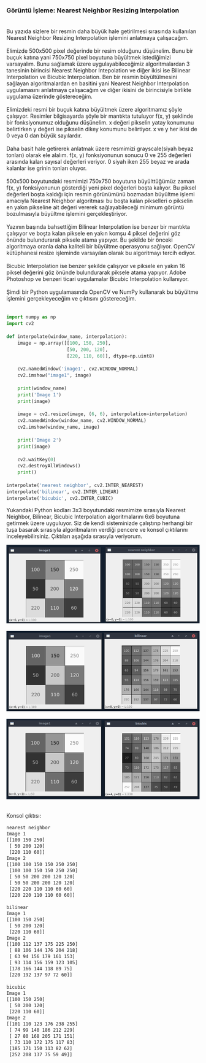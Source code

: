 ### Görüntü İşleme: Nearest Neighbor Resizing Interpolation<br/><br/>
Bu yazıda sizlere bir resmin daha büyük hale getirilmesi sırasında kullanılan Nearest Neighbor Resizing Interpolation işlemini anlatmaya çalışacağım.<br/><br/>
Elimizde 500x500 pixel değerinde bir resim olduğunu düşünelim. Bunu bir buçuk katına yani 750x750 pixel boyutuna büyültmek istediğimizi varsayalım. Bunu sağlamak üzere uygulayabileceğimiz algoritmalardan 3 tanesinin birincisi Nearest Neighbor Intepolation ve diğer ikisi ise Bilinear Interpolation ve Bicubic Interpolation. Ben bir resmin büyültülmesini sağlayan algoritmalardan en basitini yani Nearest Neighbor Interpolation uygulamasını anlatmaya çalışacağım ve diğer ikisini de birincisiyle birlikte uygulama üzerinde göstereceğim.<br/><br/>
Elimizdeki resmi bir buçuk katına büyültmek üzere algoritmamız şöyle çalışıyor. Resimler bilgisayarda şöyle bir mantıkta tutuluyor f(x, y) şeklinde bir fonksiyonumuz olduğunu düşünelim. x değeri pikselin yatay konumunu belirtirken y değeri ise pikselin dikey konumunu belirtiyor. x ve y her ikisi de 0 veya 0 dan büyük sayılardır.<br/><br/>
Daha basit hale getirerek anlatmak üzere resmimizi grayscale(siyah beyaz tonları) olarak ele alalım. f(x, y) fonksiyonunun sonucu 0 ve 255 değerleri arasında kalan sayısal değerleri veriyor. 0 siyah iken 255 beyaz ve arada kalanlar ise grinin tonları oluyor.<br/><br/>
500x500 boyutundaki resmimizi 750x750 boyutuna büyülttüğümüz zaman f(x, y) fonksiyonunun gösterdiği yeni pixel değerleri boşta kalıyor. Bu piksel değerleri boşta kaldığı için resmin görünümünü bozmadan büyültme işlemi amacıyla Nearest Neighbor algoritması bu boşta kalan pikselleri o pikselin en yakın pikseline ait değeri vererek sağlayabileceği minimum görüntü bozulmasıyla büyültme işlemini gerçekleştiriyor.<br/><br/>
Yazının başında bahsettiğim Bilinear Interpolation ise benzer bir mantıkta çalışıyor ve boşta kalan piksele en yakın komşu 4 piksel değerini göz önünde bulundurarak piksele atama yapıyor. Bu şekilde bir önceki algoritmaya oranla daha kaliteli bir büyültme operasyonu sağlıyor. OpenCV kütüphanesi resize işleminde varsayılan olarak bu algoritmayı tercih ediyor.<br/><br/>
Bicubic Interpolation ise benzer şekilde çalışıyor ve piksele en yakın 16 piksel değerini göz önünde bulundurarak piksele atama yapıyor. Adobe Photoshop ve benzeri ticari uygulamalar Bicubic Interpolation kullanıyor.<br/><br/>
Şimdi bir Python uygulamasında OpenCV ve NumPy kullanarak bu büyültme işlemini gerçekleyeceğim ve çıktısını göstereceğim.<br/><br/>

```py
import numpy as np
import cv2

def interpolate(window_name, interpolation):
    image = np.array([[100, 150, 250],
                      [50, 200, 120],
                      [220, 110, 60]], dtype=np.uint8)

    cv2.namedWindow('image1', cv2.WINDOW_NORMAL)
    cv2.imshow("image1", image)

    print(window_name)
    print('Image 1')
    print(image)

    image = cv2.resize(image, (6, 6), interpolation=interpolation)
    cv2.namedWindow(window_name, cv2.WINDOW_NORMAL)
    cv2.imshow(window_name, image)

    print('Image 2')
    print(image)
    
    cv2.waitKey(0)
    cv2.destroyAllWindows()
    print()

interpolate('nearest neighbor', cv2.INTER_NEAREST)
interpolate('bilinear', cv2.INTER_LINEAR)
interpolate('bicubic', cv2.INTER_CUBIC)
```

Yukarıdaki Python kodları 3x3 boyutundaki resmimize sırasıyla Nearest Neighbor, Bilinear, Bicubic Interpolation algoritmalarını 6x6 boyutuna getirmek üzere uyguluyor. Siz de kendi sisteminizde çalıştırıp herhangi bir tuşa basarak sırasıyla algoritmaların verdiği pencere ve konsol çıktılarını inceleyebilirsiniz. Çıktıları aşağıda sırasıyla veriyorum.

![nearest neighbor](nn.png) <br/><br/>
![bilinear](bilinear.png) <br/><br/>
![bicubic](bicubic.png) <br/><br/>

Konsol çıktısı:
```
nearest neighbor
Image 1
[[100 150 250]
 [ 50 200 120]
 [220 110 60]]
Image 2
[[100 100 150 150 250 250]
 [100 100 150 150 250 250]
 [ 50 50 200 200 120 120]
 [ 50 50 200 200 120 120]
 [220 220 110 110 60 60]
 [220 220 110 110 60 60]]
 
bilinear
Image 1
[[100 150 250]
 [ 50 200 120]
 [220 110 60]]
Image 2
[[100 112 137 175 225 250]
 [ 88 106 144 176 204 218]
 [ 63 94 156 179 161 153]
 [ 93 114 156 159 123 105]
 [178 166 144 118 89 75]
 [220 192 137 97 72 60]]
 
bicubic
Image 1
[[100 150 250]
 [ 50 200 120]
 [220 110 60]]
Image 2
[[101 110 123 176 238 255]
 [ 74 99 140 186 212 229]
 [ 27 80 168 205 171 151]
 [ 73 110 172 175 117 83]
 [185 171 150 113 82 62]
 [252 208 137 75 59 49]]
 ```
